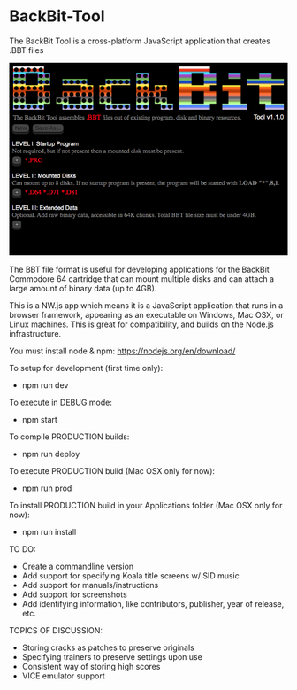 # BackBit-Tool

The BackBit Tool is a cross-platform JavaScript application that creates .BBT files

![Screenshot](screenshot.png)

The BBT file format is useful for developing applications for the BackBit Commodore 64 cartridge that can mount multiple disks 
and can attach a large amount of binary data (up to 4GB).

This is a NW.js app which means it is a JavaScript application that runs in a browser framework, appearing as an executable on Windows, Mac OSX, or Linux machines. This is great for compatibility, and builds on the Node.js infrastructure.

You must install node & npm:
https://nodejs.org/en/download/

To setup for development (first time only):
* npm run dev

To execute in DEBUG mode:
* npm start

To compile PRODUCTION builds:
* npm run deploy

To execute PRODUCTION build (Mac OSX only for now):
* npm run prod

To install PRODUCTION build in your Applications folder (Mac OSX only for now):
* npm run install

TO DO:
* Create a commandline version
* Add support for specifying Koala title screens w/ SID music
* Add support for manuals/instructions
* Add support for screenshots
* Add identifying information, like contributors, publisher, year of release, etc.

TOPICS OF DISCUSSION:
* Storing cracks as patches to preserve originals
* Specifying trainers to preserve settings upon use
* Consistent way of storing high scores
* VICE emulator support
